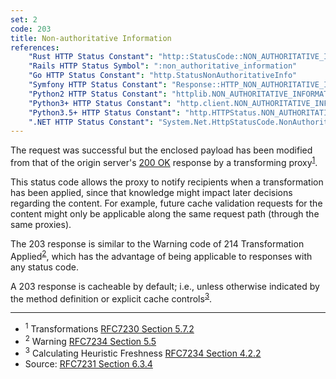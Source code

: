 ```yaml
---
set: 2
code: 203
title: Non-authoritative Information
references:
    "Rust HTTP Status Constant": "http::StatusCode::NON_AUTHORITATIVE_INFORMATION"
    "Rails HTTP Status Symbol": ":non_authoritative_information"
    "Go HTTP Status Constant": "http.StatusNonAuthoritativeInfo"
    "Symfony HTTP Status Constant": "Response::HTTP_NON_AUTHORITATIVE_INFORMATION"
    "Python2 HTTP Status Constant": "httplib.NON_AUTHORITATIVE_INFORMATION"
    "Python3+ HTTP Status Constant": "http.client.NON_AUTHORITATIVE_INFORMATION"
    "Python3.5+ HTTP Status Constant": "http.HTTPStatus.NON_AUTHORITATIVE_INFORMATION"
    ".NET HTTP Status Constant": "System.Net.HttpStatusCode.NonAuthoritativeInformation"
---
```


The request was successful but the enclosed payload has been modified from that of the origin server's [200 OK](/200) response by a transforming proxy<sup>[1](#ref-1)</sup>.

This status code allows the proxy to notify recipients when a transformation has been applied, since that knowledge might impact later decisions regarding the content. For example, future cache validation requests for the content might only be applicable along the same request path (through the same proxies).

The 203 response is similar to the Warning code of 214 Transformation Applied<sup>[2](#ref-2)</sup>, which has the advantage of being applicable to responses with any status code.

A 203 response is cacheable by default; i.e., unless otherwise indicated by the method definition or explicit cache controls<sup>[3](#ref-3)</sup>.

---

* <span id="ref-1"><sup>1</sup> Transformations
[RFC7230 Section 5.7.2][2]</span>
* <span id="ref-2"><sup>2</sup> Warning [RFC7234 Section 5.5][3]</span>
* <span id="ref-3"><sup>3</sup> Calculating Heuristic Freshness
[RFC7234 Section 4.2.2][4]</span>
* Source: [RFC7231 Section 6.3.4][1]

[1]: <http://tools.ietf.org/html/rfc7231#section-6.3.4>
[2]: <http://tools.ietf.org/html/rfc7230#section-5.7.2>
[3]: <http://tools.ietf.org/html/rfc7234#section-5.5>
[4]: <http://tools.ietf.org/html/rfc7234#section-4.2.2>
